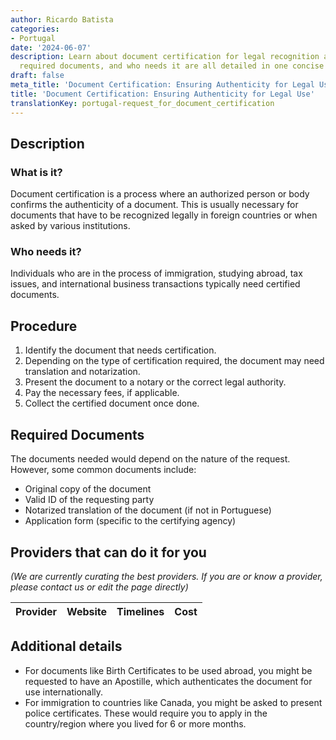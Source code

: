 ```yaml
---
author: Ricardo Batista
categories:
- Portugal
date: '2024-06-07'
description: Learn about document certification for legal recognition abroad. Steps,
  required documents, and who needs it are all detailed in one concise guide.
draft: false
meta_title: 'Document Certification: Ensuring Authenticity for Legal Use'
title: 'Document Certification: Ensuring Authenticity for Legal Use'
translationKey: portugal-request_for_document_certification
---
```


## Description
### What is it?
Document certification is a process where an authorized person or body confirms the authenticity of a document. This is usually necessary for documents that have to be recognized legally in foreign countries or when asked by various institutions.

### Who needs it?
Individuals who are in the process of immigration, studying abroad, tax issues, and international business transactions typically need certified documents.

## Procedure
1. Identify the document that needs certification.
2. Depending on the type of certification required, the document may need translation and notarization.
3. Present the document to a notary or the correct legal authority.
4. Pay the necessary fees, if applicable.
5. Collect the certified document once done.

## Required Documents
The documents needed would depend on the nature of the request. However, some common documents include:

- Original copy of the document
- Valid ID of the requesting party
- Notarized translation of the document (if not in Portuguese)
- Application form (specific to the certifying agency)

## Providers that can do it for you

_(We are currently curating the best providers. If you are or know a provider, please contact us or edit the page directly)_

| Provider        |     Website     |     Timelines    |       Cost      |
| --------------- | --------------- |  :-------------: | :-------------: |

## Additional details
- For documents like Birth Certificates to be used abroad, you might be requested to have an Apostille, which authenticates the document for use internationally.
- For immigration to countries like Canada, you might be asked to present police certificates. These would require you to apply in the country/region where you lived for 6 or more months.